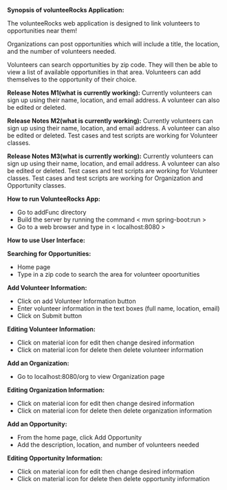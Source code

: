 **Synopsis of volunteeRocks Application:**

The volunteeRocks web application is designed to link volunteers to opportunities near them! 

Organizations can post opportunities which will include a title, the location, and the number of volunteers needed.

Volunteers can search opportunities by zip code. They will then be able to view a list of available opportunities in that area. Volunteers can add themselves to the opportunity of their choice.

**Release Notes M1(what is currently working):**
        Currently volunteers can sign up using their name, location, and email address. 
        A volunteer can also be edited or deleted.
        
**Release Notes M2(what is currently working):**
        Currently volunteers can sign up using their name, location, and email address. 
        A volunteer can also be edited or deleted.
        Test cases and test scripts are working for Volunteer classes.
        
**Release Notes M3(what is currently working):**
        Currently volunteers can sign up using their name, location, and email address. 
        A volunteer can also be edited or deleted.
        Test cases and test scripts are working for Volunteer classes.
        Test cases and test scripts are working for Organization and Opportunity classes.


**How to run VolunteeRocks App:**
* Go to addFunc directory 
* Build the server by running the command < mvn spring-boot:run >
* Go to a web browser and type in < localhost:8080 >

**How to use User Interface:**

**Searching for Opportunities:**
* Home page
* Type in a zip code to search the area for volunteer opoortunities

**Add Volunteer Information:**
* Click on add Volunteer Information button
* Enter volunteer information in the text boxes (full name, location, email)
* Click on Submit button

**Editing Volunteer Information:**
* Click on material icon for edit then change desired information
* Click on material icon for delete then delete volunteer information 

**Add an Organization:**
* Go to localhost:8080/org to view Organization page

**Editing Organization Information:**
* Click on material icon for edit then change desired information
* Click on material icon for delete then delete organization information 

**Add an Opportunity:**
* From the home page, click Add Opportunity
* Add the description, location, and number of volunteers needed

**Editing Opportunity Information:**
* Click on material icon for edit then change desired information
* Click on material icon for delete then delete opportunity information 
